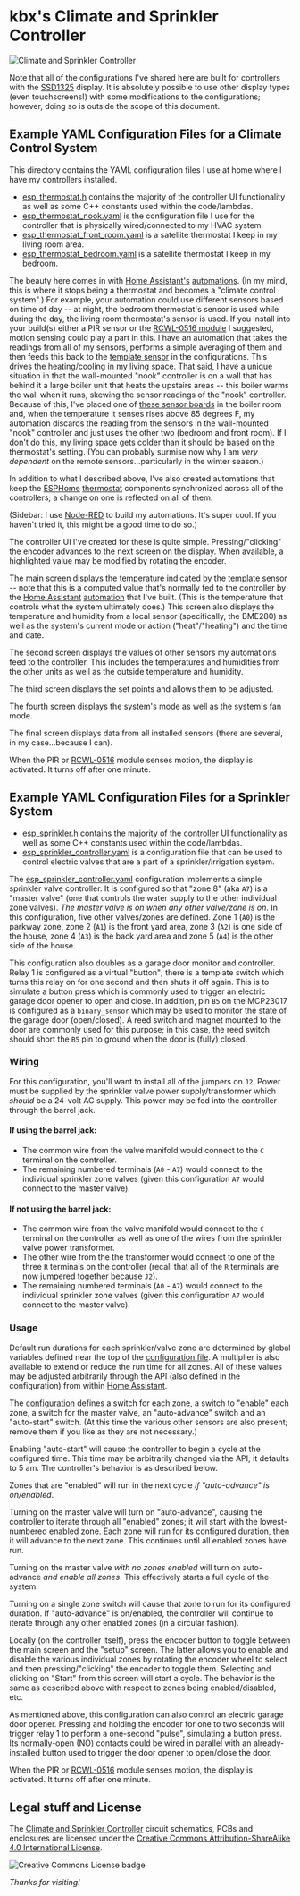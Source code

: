# kbx's Climate and Sprinkler Controller

![Climate and Sprinkler Controller](https://raw.githubusercontent.com/kbx81/ClimateSprinklerController/master/images/front-small.jpg "Climate and Sprinkler Controller")

Note that all of the configurations I've shared here are built for controllers with the [SSD1325](https://www.adafruit.com/product/2674) display. It is absolutely possible to use other display types (even touchscreens!) with some modifications to the configurations; however, doing so is outside the scope of this document.

## Example YAML Configuration Files for a Climate Control System

This directory contains the YAML configuration files I use at home where I have my controllers installed.

- [esp_thermostat.h](esp_thermostat.h) contains the majority of the controller UI functionality as well as some C++ constants used within the code/lambdas.
- [esp_thermostat_nook.yaml](esp_thermostat_nook.yaml) is the configuration file I use for the controller that is physically wired/connected to my HVAC system.
- [esp_thermostat_front_room.yaml](esp_thermostat_front_room.yaml) is a satellite thermostat I keep in my living room area.
- [esp_thermostat_bedroom.yaml](esp_thermostat_bedroom.yaml) is a satellite thermostat I keep in my bedroom.

The beauty here comes in with [Home Assistant's](https://www.home-assistant.io) [automations](https://www.home-assistant.io/docs/automation/). (In my mind, this is where it stops being a thermostat and becomes a "climate control system".) For example, your automation could use different sensors based on time of day -- at night, the bedroom thermostat's sensor is used while during the day, the living room thermostat's sensor is used. If you install into your build(s) either a PIR sensor or the [RCWL-0516 module](https://www.amazon.com/gp/product/B07MTWZDQZ/) I suggested, motion sensing could play a part in this. I have an automation that takes the readings from all of my sensors, performs a simple averaging of them and then feeds this back to the [template sensor](https://esphome.io/components/sensor/template.html) in the configurations. This drives the heating/cooling in my living space. That said, I have a unique situation in that the wall-mounted "nook" controller is on a wall that has behind it a large boiler unit that heats the upstairs areas -- this boiler warms the wall when it runs, skewing the sensor readings of the "nook" controller. Because of this, I've placed one of [these sensor boards](https://github.com/kbx81/TempHumSensWithESP01) in the boiler room and, when the temperature it senses rises above 85 degrees F, my automation discards the reading from the sensors in the wall-mounted "nook" controller and just uses the other two (bedroom and front room). If I don't do this, my living space gets colder than it should be based on the thermostat's setting. (You can probably surmise now why I am _very dependent_ on the remote sensors...particularly in the winter season.)

In addition to what I described above, I've also created automations that keep the [ESPHome](https://esphome.io) [thermostat](https://esphome.io/components/climate/thermostat.html) components synchronized across all of the controllers; a change on one is reflected on all of them.

(Sidebar: I use [Node-RED](https://nodered.org) to build my automations. It's super cool. If you haven't tried it, this might be a good time to do so.)

The controller UI I've created for these is quite simple. Pressing/"clicking" the encoder advances to the next screen on the display. When available, a highlighted value may be modified by rotating the encoder.

The main screen displays the temperature indicated by the [template sensor](https://esphome.io/components/sensor/template.html) -- note that this is a computed value that's normally fed to the controller by the [Home Assistant](https://www.home-assistant.io) [automation](https://www.home-assistant.io/docs/automation/) that I've built. (This is the temperature that controls what the system ultimately does.) This screen also displays the temperature and humidity from a local sensor (specifically, the BME280) as well as the system's current mode or action ("heat"/"heating") and the time and date.

The second screen displays the values of other sensors my automations feed to the controller. This includes the temperatures and humidities from the other units as well as the outside temperature and humidity.

The third screen displays the set points and allows them to be adjusted.

The fourth screen displays the system's mode as well as the system's fan mode.

The final screen displays data from all installed sensors (there are several, in my case...because I can).

When the PIR or [RCWL-0516](https://www.amazon.com/gp/product/B07MTWZDQZ/) module senses motion, the display is activated. It turns off after one minute.

## Example YAML Configuration Files for a Sprinkler System

- [esp_sprinkler.h](esp_sprinkler.h) contains the majority of the controller UI functionality as well as some C++ constants used within the code/lambdas.
- [esp_sprinkler_controller.yaml](esp_sprinkler_controller.yaml) is a configuration file that can be used to control electric valves that are a part of a sprinkler/irrigation system.

The [esp_sprinkler_controller.yaml](esp_sprinkler_controller.yaml) configuration implements a simple sprinkler valve controller. It is configured so that "zone 8" (aka `A7`) is a "master valve" (one that controls the water supply to the other individual zone valves). _The master valve is on when any other valve/zone is on_. In this configuration, five other valves/zones are defined. Zone 1 (`A0`) is the parkway zone, zone 2 (`A1`) is the front yard area, zone 3 (`A2`) is one side of the house, zone 4 (`A3`) is the back yard area and zone 5 (`A4`) is the other side of the house.

This configuration also doubles as a garage door monitor and controller. Relay 1 is configured as a virtual "button"; there is a template switch which turns this relay on for one second and then shuts it off again. This is to simulate a button press which is commonly used to trigger an electric garage door opener to open and close. In addition, pin `B5` on the MCP23017 is configured as a `binary_sensor` which may be used to monitor the state of the garage door (open/closed). A reed switch and magnet mounted to the door are commonly used for this purpose; in this case, the reed switch should short the `B5` pin to ground when the door is (fully) closed.

### Wiring

For this configuration, you'll want to install all of the jumpers on `J2`. Power must be supplied by the sprinkler valve power supply/transformer which _should_ be a 24-volt AC supply. This power may be fed into the controller through the barrel jack.

#### If using the barrel jack:

  - The common wire from the valve manifold would connect to the `C` terminal on the controller.
  - The remaining numbered terminals (`A0` - `A7`) would connect to the individual sprinkler zone valves (given this configuration `A7` would connect to the master valve).

#### If **not** using the barrel jack:

 - The common wire from the valve manifold would connect to the `C` terminal on the controller as well as one of the wires from the sprinkler valve power transformer.
 - The other wire from the the transformer would connect to one of the three `R` terminals on the controller (recall that all of the `R` terminals are now jumpered together because `J2`).
 - The remaining numbered terminals (`A0` - `A7`) would connect to the individual sprinkler zone valves (given this configuration `A7` would connect to the master valve).

### Usage

Default run durations for each sprinkler/valve zone are determined by global variables defined near the top of the [configuration file](esp_sprinkler_controller.yaml). A multiplier is also available to extend or reduce the run time for all zones. All of these values may be adjusted arbitrarily through the API (also defined in the configuration) from within [Home Assistant](https://www.home-assistant.io).

The [configuration](esp_sprinkler_controller.yaml) defines a switch for each zone, a switch to "enable" each zone, a switch for the master valve, an "auto-advance" switch and an "auto-start" switch. (At this time the various other sensors are also present; remove them if you like as they are not necessary.)

Enabling "auto-start" will cause the controller to begin a cycle at the configured time. This time may be arbitrarily changed via the API; it defaults to 5 am. The controller's behavior is as described below.

Zones that are "enabled" will run in the next cycle _if "auto-advance" is on/enabled_.

Turning on the master valve will turn on "auto-advance", causing the controller to iterate through all "enabled" zones; it will start with the lowest-numbered enabled zone. Each zone will run for its configured duration, then it will advance to the next zone. This continues until all enabled zones have run.

Turning on the master valve _with no zones enabled_ will turn on auto-advance _and enable all zones_. This effectively starts a full cycle of the system.

Turning on a single zone switch will cause that zone to run for its configured duration. If "auto-advance" is on/enabled, the controller will continue to iterate through any other enabled zones (in a circular fashion).

Locally (on the controller itself), press the encoder button to toggle between the main screen and the "setup" screen. The latter allows you to enable and disable the various individual zones by rotating the encoder wheel to select and then pressing/"clicking" the encoder to toggle them. Selecting and clicking on "Start" from this screen will start a cycle. The behavior is the same as described above with respect to zones being enabled/disabled, etc.

As mentioned above, this configuration can also control an electric garage door opener. Pressing and holding the encoder for one to two seconds will trigger relay 1 to perform a one-second "pulse", simulating a button press. Its normally-open (NO) contacts could be wired in parallel with an already-installed button used to trigger the door opener to open/close the door.

When the PIR or [RCWL-0516](https://www.amazon.com/gp/product/B07MTWZDQZ/) module senses motion, the display is activated. It turns off after one minute.

## Legal stuff and License

The [Climate and Sprinkler Controller](https://github.com/kbx81/ClimateSprinklerController) circuit schematics, PCBs and enclosures are licensed under the
 [Creative Commons Attribution-ShareAlike 4.0 International License](http://creativecommons.org/licenses/by-sa/4.0/).

![Creative Commons License badge](https://i.creativecommons.org/l/by-sa/4.0/88x31.png)

_Thanks for visiting!_